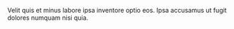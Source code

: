 Velit quis et minus labore ipsa inventore optio eos. Ipsa accusamus ut fugit dolores numquam nisi quia.